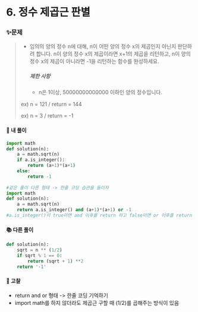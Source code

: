 # 6. 정수 제곱근 판별

### ✨문제

> - 임의의 양의 정수 n에 대해, n이 어떤 양의 정수 x의 제곱인지 아닌지 판단하려 합니다.
>   n이 양의 정수 x의 제곱이라면 x+1의 제곱을 리턴하고, n이 양의 정수 x의 제곱이 아니라면 -1을 리턴하는 함수를 완성하세요.
>
>   ##### 제한 사항
>
>   - n은 1이상, 50000000000000 이하인 양의 정수입니다.
>
> ex) n = 121 / return = 144
>
> ex) n = 3 / return = -1



#### **🎈 내 풀이** 

```python
import math
def solution(n):
    a = math.sqrt(n)
    if a.is_integer():
        return (a+1)*(a+1)
    else:
        return -1
    
#같은 풀이 다른 형태 -> 한줄 코딩 습관을 들이자
import math
def solution(n):
    a = math.sqrt(n)
    return a.is_integer() and (a+1)*(a+1) or -1
#a.is_integer()이 true이면 and 이후를 return 하고 false이면 or 이후를 return 하라
```



#### **📚 다른 풀이** 

```python
def solution(n):
    sqrt = n ** (1/2)
    if sqrt % 1 == 0:
        return (sqrt + 1) **2
    return '-1'
```



#### **🧨 고찰**

- return     and    or  형태 -> 한줄 코딩 기억하기
- import math를 하지 않더라도 제곱근 구할 때 (1/2)를 곱해주는 방식이 있음



